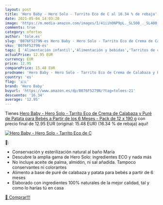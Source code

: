 ```yaml
---
layout: post
title: 'Hero Baby - Hero Solo - Tarrito Eco de C al 16.34 % de rebaja'
date: 2021-05-04 14:03:20
image: 'https://m.media-amazon.com/images/I/41iih0NP9pL._SL500_._SL400_.jpg'
comments: true
category: ofertas
author: 'tole.es'
slug: 'B076F5279N-es Hero Baby - Hero Solo - Tarrito Eco de Crema de Calabaza y...'
sku: 'B076F5279N-es'
tags: [ 'Alimentación infantil','Alimentación y bebidas','Tarritos de carne y pescado para bebé','Tarritos, purés y postres para bebé','baby','bebés','hero','hero baby', ]
actualPrice: 12.95 EUR
currency: EUR
price: 12.95
comparePrice: 15.48 EUR
prodname: 'Hero Baby - Hero Solo - Tarrito Eco de Crema de Calabaza y Puré de Patata para Bebés a Partir de los 6 Meses - Pack de 12 x 190 g'
country: 'es'
flag: '🇪🇸'
brand: 'Hero Baby'
buyurl: 'https://www.amazon.es/dp/B076F5279N/?tag=tolees-21'
descuento: '16.34'
average: '12.95'
---
```


Tienes [Hero Baby - Hero Solo - Tarrito Eco de Crema de Calabaza y Puré de Patata para Bebés a Partir de los 6 Meses - Pack de 12 x 190 g](https://www.amazon.es/dp/B076F5279N/?tag=tolees-21) con precio final de  12.95 EUR (original: 15.48 EUR) (16.34 %  de rebaja) aqui!

[![Hero Baby - Hero Solo - Tarrito Eco de C](https://m.media-amazon.com/images/I/41iih0NP9pL._SL500_._SL400_.jpg)](https://www.amazon.es/dp/B076F5279N/?tag=tolees-21)

🔎:

- Conservación y esterilización natural al baño María
- Descubre la amplia gama de Hero Solo: ingredientes ECO y nada más
- No incluye aceite de palma, almidón, ni sal añadida. Tampoco conservantes ni colorantes
- Alimento a base de puré de calabaza y patata para bebés a partir de 6 meses
- Elaborado con ingredientes 100% naturales de la mejor calidad, tal y como lo harías tú en casa

[🛒 Comprar!!!](https://www.amazon.es/dp/B076F5279N/?tag=tolees-21)
